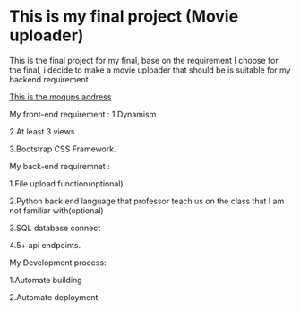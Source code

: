 # This is my final project (Movie uploader)

This is the final project for my final, base on the requirement I choose for the final, i decide to make a movie uploader that should be is suitable for my backend requirement.


[This is the moqups address](https://app.moqups.com/fli19/QtEXIictWF/view)


My front-end requirement : 
1.Dynamism

2.At least 3 views

3.Bootstrap CSS Framework.

My back-end requiremnet :

1.File upload function(optional)

2.Python back end language that professor teach us on the class that I am not familiar with(optional)

3.SQL database connect

4.5+ api endpoints.

My Development process:

1.Automate building

2.Automate deployment
